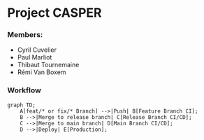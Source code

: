 # Project CASPER

### Members:

- Cyril Cuvelier
- Paul Marliot
- Thibaut Tournemaine
- Rémi Van Boxem

### Workflow
```mermaid
graph TD;
    A[feat/* or fix/* Branch] -->|Push| B[Feature Branch CI];
    B -->|Merge to release branch| C[Release Branch CI/CD];
    C -->|Merge to main branch| D[Main Branch CI/CD];
    D -->|Deploy| E[Production];
```
